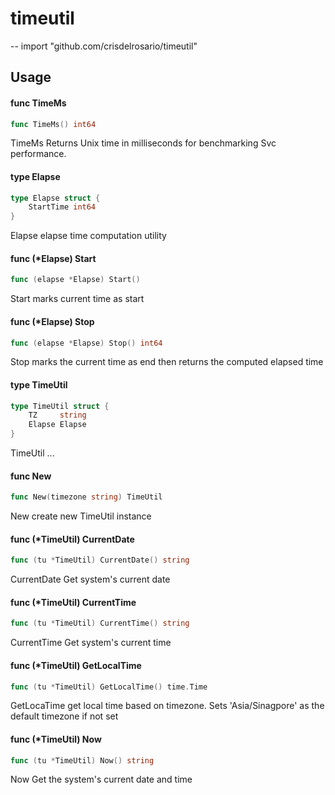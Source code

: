# timeutil
--
    import "github.com/crisdelrosario/timeutil"


## Usage

#### func  TimeMs

```go
func TimeMs() int64
```
TimeMs Returns Unix time in milliseconds for benchmarking Svc performance.

#### type Elapse

```go
type Elapse struct {
	StartTime int64
}
```

Elapse elapse time computation utility

#### func (*Elapse) Start

```go
func (elapse *Elapse) Start()
```
Start marks current time as start

#### func (*Elapse) Stop

```go
func (elapse *Elapse) Stop() int64
```
Stop marks the current time as end then returns the computed elapsed time

#### type TimeUtil

```go
type TimeUtil struct {
	TZ     string
	Elapse Elapse
}
```

TimeUtil ...

#### func  New

```go
func New(timezone string) TimeUtil
```
New create new TimeUtil instance

#### func (*TimeUtil) CurrentDate

```go
func (tu *TimeUtil) CurrentDate() string
```
CurrentDate Get system's current date

#### func (*TimeUtil) CurrentTime

```go
func (tu *TimeUtil) CurrentTime() string
```
CurrentTime Get system's current time

#### func (*TimeUtil) GetLocalTime

```go
func (tu *TimeUtil) GetLocalTime() time.Time
```
GetLocaTime get local time based on timezone. Sets 'Asia/Sinagpore' as the
default timezone if not set

#### func (*TimeUtil) Now

```go
func (tu *TimeUtil) Now() string
```
Now Get the system's current date and time
